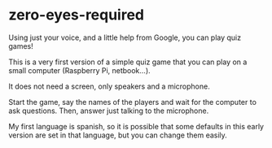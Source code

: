 zero-eyes-required
==================

Using just your voice, and a little help from Google, you can play quiz games!

This is a very first version of a simple quiz game that you can play on a small computer (Raspberry Pi, netbook...). 

It does not need a screen, only speakers and a microphone. 

Start the game, say the names of the players and wait for the computer to ask questions. Then, answer just talking to the microphone.

My first language is spanish, so it is possible that some defaults in this early version are set in that language, but you can change them easily.

